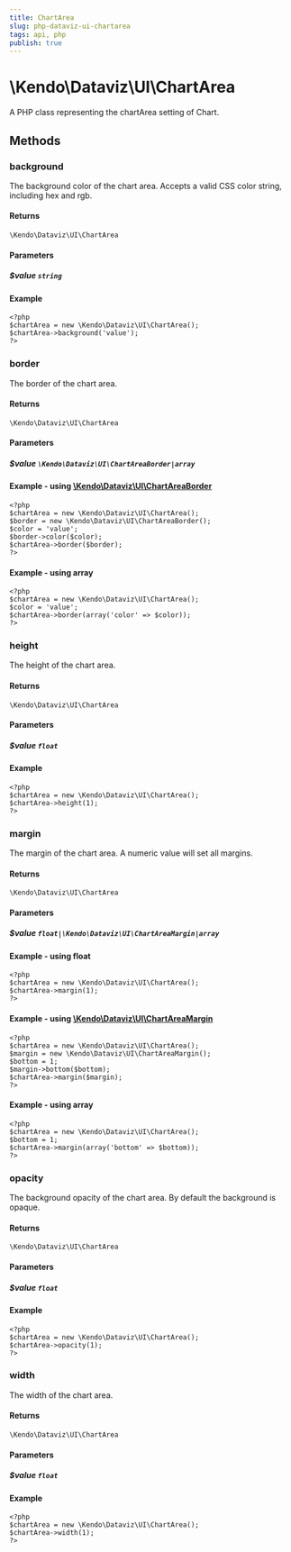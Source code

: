 ```yaml
---
title: ChartArea
slug: php-dataviz-ui-chartarea
tags: api, php
publish: true
---
```


# \Kendo\Dataviz\UI\ChartArea

A PHP class representing the chartArea setting of Chart.


## Methods

### background
The background color of the chart area. Accepts a valid CSS color string, including hex and rgb.

#### Returns
`\Kendo\Dataviz\UI\ChartArea`

#### Parameters

##### $value `string`



#### Example 
    <?php
    $chartArea = new \Kendo\Dataviz\UI\ChartArea();
    $chartArea->background('value');
    ?>

### border

The border of the chart area.

#### Returns
`\Kendo\Dataviz\UI\ChartArea`

#### Parameters

##### $value `\Kendo\Dataviz\UI\ChartAreaBorder|array`


#### Example - using [\Kendo\Dataviz\UI\ChartAreaBorder](/api/wrappers/php/Kendo/Dataviz/UI/ChartAreaBorder)
    <?php
    $chartArea = new \Kendo\Dataviz\UI\ChartArea();
    $border = new \Kendo\Dataviz\UI\ChartAreaBorder();
    $color = 'value';
    $border->color($color);
    $chartArea->border($border);
    ?>

#### Example - using array

    <?php
    $chartArea = new \Kendo\Dataviz\UI\ChartArea();
    $color = 'value';
    $chartArea->border(array('color' => $color));
    ?>

### height
The height of the chart area.

#### Returns
`\Kendo\Dataviz\UI\ChartArea`

#### Parameters

##### $value `float`



#### Example 
    <?php
    $chartArea = new \Kendo\Dataviz\UI\ChartArea();
    $chartArea->height(1);
    ?>

### margin

The margin of the chart area. A numeric value will set all margins.

#### Returns
`\Kendo\Dataviz\UI\ChartArea`

#### Parameters

##### $value `float|\Kendo\Dataviz\UI\ChartAreaMargin|array`




#### Example  - using float
    <?php
    $chartArea = new \Kendo\Dataviz\UI\ChartArea();
    $chartArea->margin(1);
    ?>


#### Example - using [\Kendo\Dataviz\UI\ChartAreaMargin](/api/wrappers/php/Kendo/Dataviz/UI/ChartAreaMargin)
    <?php
    $chartArea = new \Kendo\Dataviz\UI\ChartArea();
    $margin = new \Kendo\Dataviz\UI\ChartAreaMargin();
    $bottom = 1;
    $margin->bottom($bottom);
    $chartArea->margin($margin);
    ?>

#### Example - using array

    <?php
    $chartArea = new \Kendo\Dataviz\UI\ChartArea();
    $bottom = 1;
    $chartArea->margin(array('bottom' => $bottom));
    ?>

### opacity
The background opacity of the chart area. By default the background is opaque.

#### Returns
`\Kendo\Dataviz\UI\ChartArea`

#### Parameters

##### $value `float`



#### Example 
    <?php
    $chartArea = new \Kendo\Dataviz\UI\ChartArea();
    $chartArea->opacity(1);
    ?>

### width
The width of the chart area.

#### Returns
`\Kendo\Dataviz\UI\ChartArea`

#### Parameters

##### $value `float`



#### Example 
    <?php
    $chartArea = new \Kendo\Dataviz\UI\ChartArea();
    $chartArea->width(1);
    ?>

 
